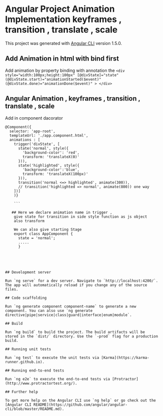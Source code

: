 # Angular Project Animation Implementation  keyframes , transition , translate , scale

This project was generated with [Angular CLI](https://github.com/angular/angular-cli) version 1.5.0.

## Add Animation in html with bind first 
Add animation by property binding with annotation the
 `<div style="width:100px;height:100px"
       [@divState]="state"
       (@divState.start)="animationStarted($event)"
       (@divState.done)="animationDone($event)"
       >
       </div>`

## Angular Animation , keyframes , transition , translate , scale 

Add in component dacorator 
```
@Component({
  selector: 'app-root',
  templateUrl: './app.component.html',
  animations : [
    trigger('divState', [
      state('normal', style({
        'background-color': 'red',
        transform: 'translateX(0)'
      })),
      state('highlighted', style({
        'background-color':'blue',
        transform: 'translateX(100px)'
      })),
      transition('normal <=> highlighted', animate(300)),
      // transition('highlighted => normal', animate(800)) one way
    ])]
    )}
    
    ```

   ## Here we declare animation name in trigger ,
    give state for transition in side style function as js object
    also transform 

    We can also give starting Stage 
    export class AppComponent {
      state = 'normal';
      .....
      }





## Development server

Run `ng serve` for a dev server. Navigate to `http://localhost:4200/`. The app will automatically reload if you change any of the source files.

## Code scaffolding

Run `ng generate component component-name` to generate a new component. You can also use `ng generate directive|pipe|service|class|guard|interface|enum|module`.

## Build

Run `ng build` to build the project. The build artifacts will be stored in the `dist/` directory. Use the `-prod` flag for a production build.

## Running unit tests

Run `ng test` to execute the unit tests via [Karma](https://karma-runner.github.io).

## Running end-to-end tests

Run `ng e2e` to execute the end-to-end tests via [Protractor](http://www.protractortest.org/).

## Further help

To get more help on the Angular CLI use `ng help` or go check out the [Angular CLI README](https://github.com/angular/angular-cli/blob/master/README.md).
